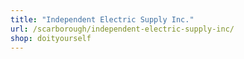 ```yaml
---
title: "Independent Electric Supply Inc."
url: /scarborough/independent-electric-supply-inc/
shop: doityourself
---
```

